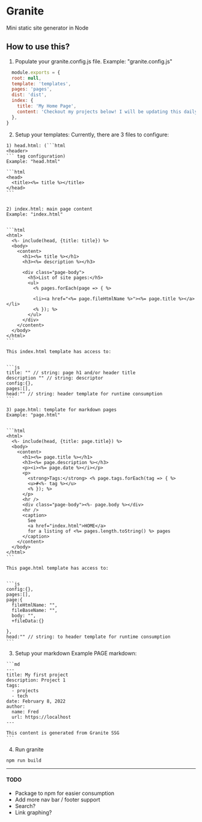 # Granite
 Mini static site generator in Node

## How to use this?
  1) Populate your granite.config.js file.
  Example: "granite.config.js"

  ```js
    module.exports = {
    root: null,
    template: 'templates',
    pages: 'pages',
    dist: 'dist',
    index: {
      title: 'My Home Page',
      content: 'Checkout my projects below! I will be updating this daily!',
    },
  }
  ```


  2) Setup your templates:
  Currently, there are 3 files to configure: 


    1) head.html: (```html
    <header>
    ``` tag configuration)
    Example: "head.html"

    ```html
    <head>
      <title><%= title %></title>
    </head>
    ```


    2) index.html: main page content
    Example: "index.html"


    ```html
    <html>
      <%- include(head, {title: title}) %>
      <body>
        <content>
          <h1><%= title %></h1>
          <h3><%= description %></h3>

          <div class="page-body">
            <h5>List of site pages:</h5>
            <ul>
              <% pages.forEach(page => { %>

              <li><a href="<%= page.fileHtmlName %>"><%= page.title %></a></li>
              <% }); %>
            </ul>
          </div>
        </content>
      </body>
    </html>
    ```

    This index.html template has access to:


    ```js
    title: "" // string: page h1 and/or header title
    description "" // string: descriptor
    config:{},
    pages:[],
    head:"" // string: header template for runtime consumption
    ```

    3) page.html: template for markdown pages
    Example: "page.html"


    ```html
    <html>
      <%- include(head, {title: page.title}) %>
      <body>
        <content>
          <h1><%= page.title %></h1>
          <h3><%= page.description %></h3>
          <p><i><%= page.date %></i></p>
          <p>
            <strong>Tags:</strong> <% page.tags.forEach(tag => { %>
            <u>#<%- tag %></u>
            <% }); %>
          </p>
          <hr />
          <div class="page-body"><%- page.body %></div>
          <hr />
          <caption>
            See
            <a href="index.html">HOME</a>
            for a listing of <%= pages.length.toString() %> pages
          </caption>
        </content>
      </body>
    </html>
    ```
    
    This page.html template has access to:


    ```js
    config:{},
    pages:[],
    page:{
      fileHtmlName: "",
      fileBaseName: "",
      body: "",
      +fileData:{}

    },
    head:"" // string: to header template for runtime consumption
    ```


  3) Setup your markdown
    Example PAGE markdown:


    ```md
    ---
    title: My first project
    description: Project 1
    tags: 
      - projects
      - tech
    date: February 8, 2022
    author:
      name: Fred
      url: https://localhost
    ---

    This content is generated from Granite SSG
    ```


  4) Run granite 

  
  ```sh
  npm run build
  ```


---------

#### TODO
  - Package to npm for easier consumption
  - Add more nav bar / footer support
  - Search?
  - Link graphing?


